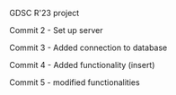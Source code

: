 ﻿GDSC R'23 project

Commit 2 - Set up server

Commit 3 - Added connection to database

Commit 4 - Added functionality (insert)

Commit 5 - modified functionalities
